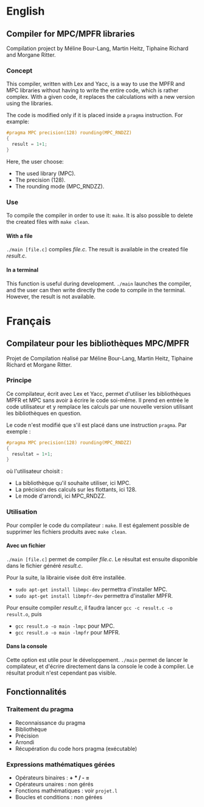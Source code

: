 # English

## Compiler for MPC/MPFR libraries
Compilation project by Méline Bour-Lang, Martin Heitz, Tiphaine Richard and Morgane Ritter.

### Concept

This compiler, written with Lex and Yacc, is a way to use the MPFR and MPC libraries without having to write the entire code, which is rather complex.
With a given code, it replaces the calculations with a new version using the libraries.

The code is modified only if it is placed inside a `pragma` instruction. For example:

```c
#pragma MPC precision(128) rounding(MPC_RNDZZ)
{
  result = 1+1;
}
```

Here, the user choose:
- The used library (MPC).
- The precision (128).
- The rounding mode (MPC_RNDZZ).

### Use

To compile the compiler in order to use it: `make`.
It is also possible to delete the created files with `make clean`.

#### With a file

`./main [file.c]` compiles *file.c*. The result is available in the created file *result.c*.

#### In a terminal

This function is useful during development.
`./main` launches the compiler, and the user can then write directly the code to compile in the terminal. However, the result is not available.

# Français

## Compilateur pour les bibliothèques MPC/MPFR
Projet de Compilation réalisé par Méline Bour-Lang, Martin Heitz, Tiphaine Richard et Morgane Ritter.

### Principe

Ce compilateur, écrit avec Lex et Yacc, permet d'utiliser les bibliothèques MPFR et MPC sans avoir à écrire le code soi-même. Il prend en entrée le code utilisateur et y remplace les calculs par une nouvelle version utilisant les bibliothèques en question.

Le code n'est modifié que s'il est placé dans une instruction `pragma`. Par exemple :

```c
#pragma MPC precision(128) rounding(MPC_RNDZZ)
{
  resultat = 1+1;
}
```

où l'utilisateur choisit :
- La bibliothèque qu'il souhaite utiliser, ici MPC.
- La précision des calculs sur les flottants, ici 128.
- Le mode d'arrondi, ici MPC_RNDZZ.

### Utilisation

Pour compiler le code du compilateur :
`make`.
Il est également possible de supprimer les fichiers produits avec `make clean`.

#### Avec un fichier

`./main [file.c]` permet de compiler *file.c*. Le résultat est ensuite disponible dans le fichier généré *result.c*.

Pour la suite, la librairie visée doit être installée.
- `sudo apt-get install libmpc-dev` permettra d'installer MPC.
- `sudo apt-get install libmpfr-dev` permettra d'installer MPFR.

Pour ensuite compiler *result.c*, il faudra lancer `gcc -c result.c -o result.o`, puis

- `gcc result.o -o main -lmpc` pour MPC.
- `gcc result.o -o main -lmpfr` pour MPFR.

#### Dans la console

Cette option est utile pour le développement.
`./main` permet de lancer le compilateur, et d'écrire directement dans la console le code à compiler. Le résultat produit n'est cependant pas visible.

## Fonctionnalités

### Traitement du pragma

- Reconnaissance du pragma
- Bibliothèque
- Précision
- Arrondi
- Récupération du code hors pragma (exécutable)

### Expressions mathématiques gérées

- Opérateurs binaires : **+ \* / - =**
- Opérateurs unaires : non gérés
- Fonctions mathématiques : voir `projet.l`
- Boucles et conditions : non gérées
